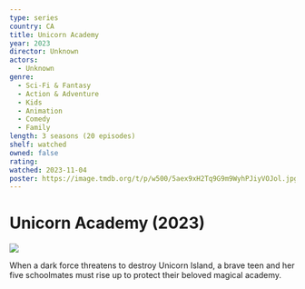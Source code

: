 ```yaml
---
type: series
country: CA
title: Unicorn Academy
year: 2023
director: Unknown
actors:
  - Unknown
genre:
  - Sci-Fi & Fantasy
  - Action & Adventure
  - Kids
  - Animation
  - Comedy
  - Family
length: 3 seasons (20 episodes)
shelf: watched
owned: false
rating:
watched: 2023-11-04
poster: https://image.tmdb.org/t/p/w500/5aex9xH2Tq9G9m9WyhPJiyVOJol.jpg
---
```


# Unicorn Academy (2023)

![](https://image.tmdb.org/t/p/w500/5aex9xH2Tq9G9m9WyhPJiyVOJol.jpg)

When a dark force threatens to destroy Unicorn Island, a brave teen and her five schoolmates must rise up to protect their beloved magical academy.